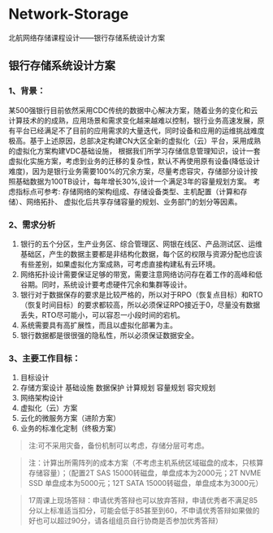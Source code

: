 # Network-Storage
北航网络存储课程设计——银行存储系统设计方案

## 银行存储系统设计方案
### 1、背景：
某500强银行目前依然采用CDC传统的数据中心解决方案，随着业务的变化和云计算技术的的成熟，应用场景和需求变化越来越难以控制，银行业务高速发展，原有平台已经满足不了目前的应用需求的大量迭代，同时设备和应用的运维挑战难度极高。基于上述原因，总部决定构建CN大区全新的虚拟化（云）平台，采用成熟的虚拟化方案构建VDC基础设施， 根据我们所学习存储信息管理知识，设计一套虚拟化实施方案，考虑到业务的迁移的复杂性，默认不再使用原有设备(降低设计难度)，因为是银行业务需要100%的冗余方案，尽量考虑容灾，存储部分设计按照基础数据为100TB设计，每年增长30%,设计一个满足3年的容量规划方案。 考虑指标点可参考: 存储网络的架构组成、存储设备类型、主机配置（计算和存储）、网络拓扑、 虚拟化后共享存储容量的规划、业务部门的划分等因素。
### 2、需求分析
1. 银行的五个分区，生产业务区、综合管理区、网银在线区、产品测试区、运维基础区，产生的数据主要都是非结构化数据，每个区的权限与资源分配也应该有些差别，如果虚拟化方案成熟，可考虑直接构建私有云环境。
2. 网络拓扑设计需要保证足够的带宽，需要注意网络访问存在着工作的高峰和低谷期。同时，系统设计要考虑硬件冗余和集群等设计。
3. 银行对于数据保存的要求是比较严格的，所以对于RPO（恢复点目标）和RTO（恢复时间目标）的要求都较高，所以必须保证RPO接近于0，尽量没有数据丢失，RTO尽可能小，可以容忍一小段时间的宕机。
4. 系统需要具有高扩展性，而且以虚拟化部署为主。
5. 银行数据都是很很强的隐私性，所以必须保证数据安全。
### 3、主要工作目标：
1. 目标设计
2. 存储方案设计
 基础设施
 数据保护
 计算规划
 容量规划
 容灾规划
3. 网络架构设计
4. 虚拟化（云）方案
5. 云化的微服务方案（进阶方案）
6. 业务的标准化定制（终极方案）
> 注:可不采用灾备，备份机制可以考虑，存储分层可考虑。

> 注：计算出所需阵列的成本方案（不考虑主机系统区域磁盘的成本，只核算存储容量）；（配置2T SAS 15000转磁盘，单盘成本为2000元；2T NVME SSD  单盘成本为5000元；12T SATA 15000转磁盘，单盘成本为3000元）


> 17周课上现场答辩：申请优秀答辩也可以放弃答辩，申请优秀者不满足85分以上标准适当扣分，可能会低于85甚至到60，不申请优秀答辩如果做的好也可以超过90分，请各组组员自行协商是否参加优秀答辩）

